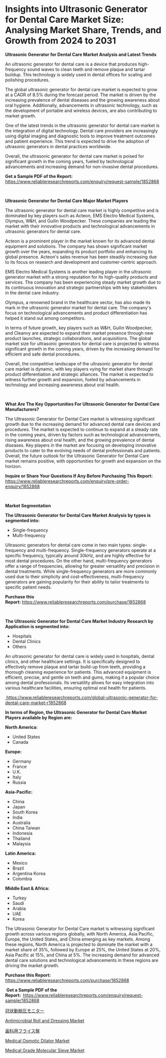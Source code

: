 <p><h1>Insights into Ultrasonic Generator for Dental Care Market Size: Analysing Market Share, Trends, and Growth from 2024 to 2031</h1></p><p><strong>Ultrasonic Generator for Dental Care Market Analysis and Latest Trends</strong></p>
<p><p>An ultrasonic generator for dental care is a device that produces high-frequency sound waves to clean teeth and remove plaque and tartar buildup. This technology is widely used in dental offices for scaling and polishing procedures.</p><p>The global ultrasonic generator for dental care market is expected to grow at a CAGR of 8.5% during the forecast period. The market is driven by the increasing prevalence of dental diseases and the growing awareness about oral hygiene. Additionally, advancements in ultrasonic technology, such as the development of portable and wireless devices, are also contributing to market growth.</p><p>One of the latest trends in the ultrasonic generator for dental care market is the integration of digital technology. Dental care providers are increasingly using digital imaging and diagnostic tools to improve treatment outcomes and patient experience. This trend is expected to drive the adoption of ultrasonic generators in dental practices worldwide.</p><p>Overall, the ultrasonic generator for dental care market is poised for significant growth in the coming years, fueled by technological advancements and increasing demand for non-invasive dental procedures.</p></p>
<p><strong>Get a Sample PDF of the Report:&nbsp;</strong> <a href="https://www.reliableresearchreports.com/enquiry/request-sample/1852868">https://www.reliableresearchreports.com/enquiry/request-sample/1852868</a></p>
<p>&nbsp;</p>
<p><strong>Ultrasonic Generator for Dental Care Major Market Players</strong></p>
<p><p>The ultrasonic generator for dental care market is highly competitive and is dominated by key players such as Acteon, EMS Electro Medical Systems, Olympus, W&H, and Guilin Woodpecker. These companies are leading the market with their innovative products and technological advancements in ultrasonic generators for dental care.</p><p>Acteon is a prominent player in the market known for its advanced dental equipment and solutions. The company has shown significant market growth over the years, expanding its product portfolio and enhancing its global presence. Acteon's sales revenue has been steadily increasing due to its focus on research and development and customer-centric approach.</p><p>EMS Electro Medical Systems is another leading player in the ultrasonic generator market with a strong reputation for its high-quality products and services. The company has been experiencing steady market growth due to its continuous innovation and strategic partnerships with key stakeholders in the dental care industry.</p><p>Olympus, a renowned brand in the healthcare sector, has also made its mark in the ultrasonic generator market for dental care. The company's focus on technological advancements and product differentiation has helped it stand out among competitors.</p><p>In terms of future growth, key players such as W&H, Guilin Woodpecker, and Cleanvy are expected to expand their market presence through new product launches, strategic collaborations, and acquisitions. The global market size for ultrasonic generators for dental care is projected to witness significant growth in the coming years, driven by the increasing demand for efficient and safe dental procedures.</p><p>Overall, the competitive landscape of the ultrasonic generator for dental care market is dynamic, with key players vying for market share through product differentiation and strategic alliances. The market is expected to witness further growth and expansion, fueled by advancements in technology and increasing awareness about oral health.</p></p>
<p>&nbsp;</p>
<p><strong>What Are The Key Opportunities For Ultrasonic Generator for Dental Care Manufacturers?</strong></p>
<p><p>The Ultrasonic Generator for Dental Care market is witnessing significant growth due to the increasing demand for advanced dental care devices and procedures. The market is expected to continue to expand at a steady rate in the coming years, driven by factors such as technological advancements, rising awareness about oral health, and the growing prevalence of dental diseases. Key players in the market are focusing on developing innovative products to cater to the evolving needs of dental professionals and patients. Overall, the future outlook for the Ultrasonic Generator for Dental Care market remains positive, with opportunities for growth and expansion on the horizon.</p></p>
<p><strong>Inquire or Share Your Questions If Any Before Purchasing This Report:</strong> <a href="https://www.reliableresearchreports.com/enquiry/pre-order-enquiry/1852868">https://www.reliableresearchreports.com/enquiry/pre-order-enquiry/1852868</a></p>
<p>&nbsp;</p>
<p><strong>Market Segmentation</strong></p>
<p><strong>The Ultrasonic Generator for Dental Care Market Analysis by types is segmented into:</strong></p>
<p><ul><li>Single-frequency</li><li>Multi-frequency</li></ul></p>
<p><p>Ultrasonic generators for dental care come in two main types: single-frequency and multi-frequency. Single-frequency generators operate at a specific frequency, typically around 30kHz, and are highly effective for most dental procedures. On the other hand, multi-frequency generators offer a range of frequencies, allowing for greater versatility and precision in dental treatments. While single-frequency generators are more commonly used due to their simplicity and cost-effectiveness, multi-frequency generators are gaining popularity for their ability to tailor treatments to specific patient needs.</p></p>
<p><strong>Purchase this Report:&nbsp;</strong><a href="https://www.reliableresearchreports.com/purchase/1852868">https://www.reliableresearchreports.com/purchase/1852868</a></p>
<p>&nbsp;</p>
<p><strong>The Ultrasonic Generator for Dental Care Market Industry Research by Application is segmented into:</strong></p>
<p><ul><li>Hospitals</li><li>Dental Clinics</li><li>Others</li></ul></p>
<p><p>An ultrasonic generator for dental care is widely used in hospitals, dental clinics, and other healthcare settings. It is specifically designed to effectively remove plaque and tartar build-up from teeth, providing a thorough cleaning experience for patients. This advanced equipment is efficient, precise, and gentle on teeth and gums, making it a popular choice among dental professionals. Its versatility allows for easy integration into various healthcare facilities, ensuring optimal oral health for patients.</p></p>
<p><a href="https://www.reliableresearchreports.com/global-ultrasonic-generator-for-dental-care-market-r1852868">&nbsp;https://www.reliableresearchreports.com/global-ultrasonic-generator-for-dental-care-market-r1852868</a></p>
<p><strong>In terms of Region, the Ultrasonic Generator for Dental Care Market Players available by Region are:</strong></p>
<p>
    <p> <strong> North America: </strong>
        <ul>
            <li>United States</li>
            <li>Canada</li>
        </ul>
        </p> 
    <p> <strong> Europe: </strong>
        <ul>
            <li>Germany</li>
            <li>France</li>
            <li>U.K.</li>
            <li>Italy</li>
            <li>Russia</li>
        </ul>
        </p> 
    <p> <strong> Asia-Pacific: </strong>
        <ul>
            <li>China</li>
            <li>Japan</li>
            <li>South Korea</li>
            <li>India</li>
            <li>Australia</li>
            <li>China Taiwan</li>
            <li>Indonesia</li>
            <li>Thailand</li>
            <li>Malaysia</li>
        </ul>
        </p> 
    <p> <strong> Latin America: </strong>
        <ul>
            <li>Mexico</li>
            <li>Brazil</li>
            <li>Argentina Korea</li>
            <li>Colombia</li>
        </ul>
        </p> 
    <p> <strong> Middle East & Africa: </strong>
        <ul>
            <li>Turkey</li>
            <li>Saudi</li>
            <li>Arabia</li>
            <li>UAE</li>
            <li>Korea</li>
        </ul>
    </p>
    </p>
<p><p>The Ultrasonic Generator for Dental Care market is witnessing significant growth across various regions globally, with North America, Asia Pacific, Europe, the United States, and China emerging as key markets. Among these regions, North America is projected to dominate the market with a market share of 35%, followed by Europe at 25%, the United States at 20%, Asia Pacific at 15%, and China at 5%. The increasing demand for advanced dental care solutions and technological advancements in these regions are driving the market growth.</p></p>
<p><strong>Purchase this Report: </strong><a href="https://www.reliableresearchreports.com/purchase/1852868">https://www.reliableresearchreports.com/purchase/1852868</a></p>
<p>&nbsp;<strong>Get a Sample PDF of the Report:&nbsp;&nbsp;</strong><a href="https://www.reliableresearchreports.com/enquiry/request-sample/1852868">https://www.reliableresearchreports.com/enquiry/request-sample/1852868</a></p>
<p><strong></strong></p>
<p><p><a href="https://github.com/EthanMorar2011/Market-Research-Report-List-1/blob/main/658898551998.md">冠状動脈圧モニター</a></p><p><a href="https://github.com/jodemen/Market-Research-Report-List-2/blob/main/antimicrobial-roll-and-dressing-market.md">Antimicrobial Roll and Dressing Market</a></p><p><a href="https://github.com/kegley4963/Market-Research-Report-List-1/blob/main/547474051999.md">歯科用フライス盤</a></p><p><a href="https://github.com/jj19131/Market-Research-Report-List-2/blob/main/medical-osmotic-dilator-market.md">Medical Osmotic Dilator Market</a></p><p><a href="https://issuu.com/reportprime-2/docs/medical-grade-molecular-sieve-market-size-2030.ppt">Medical Grade Molecular Sieve Market</a></p></p>